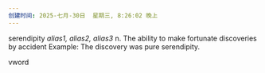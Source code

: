 ```yaml
---
创建时间: 2025-七月-30日  星期三, 8:26:02 晚上
---
```

serendipity
*alias1, alias2, alias3*
n. The ability to make fortunate discoveries by accident
Example: The discovery was pure serendipity.


vword